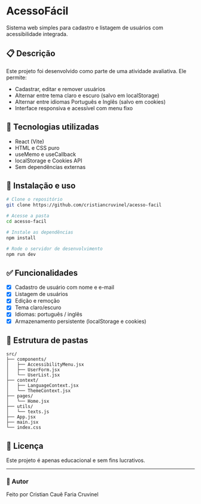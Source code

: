 
# AcessoFácil

Sistema web simples para cadastro e listagem de usuários com acessibilidade integrada.

## 📋 Descrição

Este projeto foi desenvolvido como parte de uma atividade avaliativa. Ele permite:
- Cadastrar, editar e remover usuários
- Alternar entre tema claro e escuro (salvo em localStorage)
- Alternar entre idiomas Português e Inglês (salvo em cookies)
- Interface responsiva e acessível com menu fixo

## 🚀 Tecnologias utilizadas

- React (Vite)
- HTML e CSS puro
- useMemo e useCallback
- localStorage e Cookies API
- Sem dependências externas

## 🔧 Instalação e uso

```bash
# Clone o repositório
git clone https://github.com/cristiancruvinel/acesso-facil

# Acesse a pasta
cd acesso-facil

# Instale as dependências
npm install

# Rode o servidor de desenvolvimento
npm run dev
```

## ✅ Funcionalidades

- [x] Cadastro de usuário com nome e e-mail
- [x] Listagem de usuários
- [x] Edição e remoção
- [x] Tema claro/escuro
- [x] Idiomas: português / inglês
- [x] Armazenamento persistente (localStorage e cookies)

## 📁 Estrutura de pastas

```
src/
├── components/
│   ├── AccessibilityMenu.jsx
│   ├── UserForm.jsx
│   └── UserList.jsx
├── context/
│   ├── LanguageContext.jsx
│   └── ThemeContext.jsx
├── pages/
│   └── Home.jsx
├── utils/
│   └── texts.js
├── App.jsx
├── main.jsx
└── index.css
```

## 📄 Licença

Este projeto é apenas educacional e sem fins lucrativos.

---

### 🧠 Autor

Feito por Cristian Cauê Faria Cruvinel
